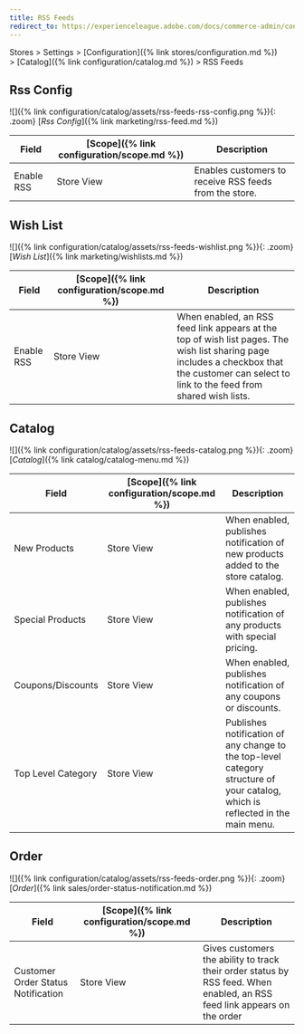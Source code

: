 ```yaml
---
title: RSS Feeds
redirect_to: https://experienceleague.adobe.com/docs/commerce-admin/config/catalog/rss-feeds.html
---
```


Stores > Settings > [Configuration]({% link stores/configuration.md %}) > [Catalog]({% link configuration/catalog.md %}) > RSS Feeds

## Rss Config

![]({% link configuration/catalog/assets/rss-feeds-rss-config.png %}){: .zoom}
[_Rss Config_]({% link marketing/rss-feed.md %})

|Field|[Scope]({% link configuration/scope.md %})|Description|
|--- |--- |--- |
|Enable RSS|Store View|Enables customers to receive RSS feeds from the store.|

## Wish List

![]({% link configuration/catalog/assets/rss-feeds-wishlist.png %}){: .zoom}
[_Wish List_]({% link marketing/wishlists.md %})

|Field|[Scope]({% link configuration/scope.md %})|Description|
|--- |--- |--- |
|Enable RSS|Store View|When enabled, an RSS feed link appears at the top of wish list pages. The wish list sharing page includes a checkbox that the customer can select to link to the feed from shared wish lists.|

## Catalog

![]({% link configuration/catalog/assets/rss-feeds-catalog.png %}){: .zoom}
[_Catalog_]({% link catalog/catalog-menu.md %})

|Field|[Scope]({% link configuration/scope.md %})|Description|
|--- |--- |--- |
|New Products|Store View|When enabled, publishes notification of new products added to the store catalog.|
|Special Products|Store View|When enabled, publishes notification of any products with special pricing.|
|Coupons/Discounts|Store View|When enabled, publishes notification of any coupons or discounts.|
|Top Level Category|Store View|Publishes notification of any change to the top-level category structure of your catalog, which is reflected in the main menu.|

## Order

![]({% link configuration/catalog/assets/rss-feeds-order.png %}){: .zoom}
[_Order_]({% link sales/order-status-notification.md %})

|Field|[Scope]({% link configuration/scope.md %})|Description|
|--- |--- |--- |
|Customer Order Status Notification|Store View|Gives customers the ability to track their order status by RSS feed. When enabled, an RSS feed link appears on the order|
